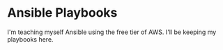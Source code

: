 # Ansible Playbooks
I'm teaching myself Ansible using the free tier of AWS. I'll be keeping my playbooks here.
